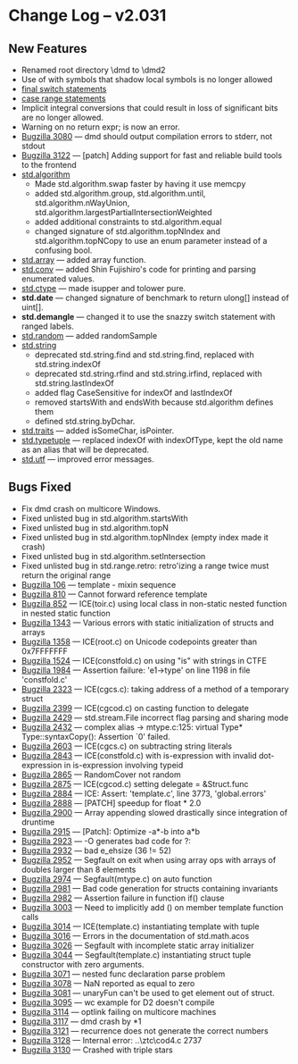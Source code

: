 # Change Log &ndash; v2.031

## New Features

* Renamed root directory \dmd to \dmd2
* Use of with symbols that shadow local symbols is no longer allowed
* [final switch statements](/statement#FinalSwitchStatement)
* [case range statements](/statement#CaseRangeStatement)
* Implicit integral conversions that could result in loss of significant bits
  are no longer allowed.
* Warning on no return expr; is now an error.
* [Bugzilla 3080](/bug/3080) &mdash; dmd should output compilation errors to stderr, not stdout
* [Bugzilla 3122](/bug/3122) &mdash; [patch] Adding support for fast and reliable build tools to the frontend
* [std.algorithm](/phobos/std_algorithm)
    * Made std.algorithm.swap faster by having it use memcpy
    * added std.algorithm.group, std.algorithm.until, std.algorithm.nWayUnion,
      std.algorithm.largestPartialIntersectionWeighted
    * added additional constraints to std.algorithm.equal
    * changed signature of std.algorithm.topNIndex and std.algorithm.topNCopy
      to use an enum parameter instead of a confusing bool.
* [std.array](/phobos/std_array) &mdash; added array function.
* [std.conv](/phobos/std_conv) &mdash; added Shin Fujishiro's code for printing
  and parsing enumerated values.
* [std.ctype](/phobos/std_ctype) &mdash; made isupper and tolower pure.
* **std.date** &mdash; changed signature of benchmark to return ulong[]
  instead of uint[].
* **std.demangle** &mdash; changed it to use the snazzy switch statement
  with ranged labels.
* [std.random](/phobos/std_random) &mdash; added randomSample
* [std.string](/phobos/std_string)
    * deprecated std.string.find and std.string.find, replaced with
      std.string.indexOf
    * deprecated std.string.rfind and std.string.irfind, replaced with
      std.string.lastIndexOf
    * added flag CaseSensitive for indexOf and lastIndexOf
    * removed startsWith and endsWith because std.algorithm defines them
    * defined std.string.byDchar.
* [std.traits](/phobos/std_traits) &mdash; added isSomeChar, isPointer.
* [std.typetuple](/phobos/std_typetuple) &mdash; replaced indexOf with
  indexOfType, kept the old name as an alias that will be deprecated.
* [std.utf](/phobos/std_utf) &mdash; improved error messages.

## Bugs Fixed

* Fix dmd crash on multicore Windows.
* Fixed unlisted bug in std.algorithm.startsWith
* Fixed unlisted bug in std.algorithm.topN
* Fixed unlisted bug in std.algorithm.topNIndex (empty index made it crash)
* Fixed unlisted bug in std.algorithm.setIntersection
* Fixed unlisted bug in std.range.retro: retro'izing a range twice must return the original range
* [Bugzilla 106](/bug/106) &mdash; template - mixin sequence
* [Bugzilla 810](/bug/810) &mdash; Cannot forward reference template
* [Bugzilla 852](/bug/852) &mdash; ICE(toir.c) using local class in non-static nested function in nested static function
* [Bugzilla 1343](/bug/1343) &mdash; Various errors with static initialization of structs and arrays
* [Bugzilla 1358](/bug/1358) &mdash; ICE(root.c) on Unicode codepoints greater than 0x7FFFFFFF
* [Bugzilla 1524](/bug/1524) &mdash; ICE(constfold.c) on using "is" with strings in CTFE
* [Bugzilla 1984](/bug/1984) &mdash; Assertion failure: 'e1->type' on line 1198 in file 'constfold.c'
* [Bugzilla 2323](/bug/2323) &mdash; ICE(cgcs.c): taking address of a method of a temporary struct
* [Bugzilla 2399](/bug/2399) &mdash; ICE(cgcod.c) on casting function to delegate
* [Bugzilla 2429](/bug/2429) &mdash; std.stream.File incorrect flag parsing and sharing mode
* [Bugzilla 2432](/bug/2432) &mdash; complex alias -> mtype.c:125: virtual Type* Type::syntaxCopy(): Assertion `0' failed.
* [Bugzilla 2603](/bug/2603) &mdash; ICE(cgcs.c) on subtracting string literals
* [Bugzilla 2843](/bug/2843) &mdash; ICE(constfold.c) with is-expression with invalid dot-expression in is-expression involving typeid
* [Bugzilla 2865](/bug/2865) &mdash; RandomCover not random
* [Bugzilla 2875](/bug/2875) &mdash; ICE(cgcod.c) setting delegate = &Struct.func
* [Bugzilla 2884](/bug/2884) &mdash; ICE: Assert: 'template.c', line 3773, 'global.errors'
* [Bugzilla 2888](/bug/2888) &mdash; [PATCH] speedup for float * 2.0
* [Bugzilla 2900](/bug/2900) &mdash; Array appending slowed drastically since integration of druntime
* [Bugzilla 2915](/bug/2915) &mdash; [Patch]: Optimize -a*-b into a*b
* [Bugzilla 2923](/bug/2923) &mdash; -O generates bad code for ?:
* [Bugzilla 2932](/bug/2932) &mdash; bad e_ehsize (36 != 52)
* [Bugzilla 2952](/bug/2952) &mdash; Segfault on exit when using array ops with arrays of doubles larger than 8 elements
* [Bugzilla 2974](/bug/2974) &mdash; Segfault(mtype.c) on auto function
* [Bugzilla 2981](/bug/2981) &mdash; Bad code generation for structs containing invariants
* [Bugzilla 2982](/bug/2982) &mdash; Assertion failure in function if() clause
* [Bugzilla 3003](/bug/3003) &mdash; Need to implicitly add () on member template function calls
* [Bugzilla 3014](/bug/3014) &mdash; ICE(template.c) instantiating template with tuple
* [Bugzilla 3016](/bug/3016) &mdash; Errors in the documentation of std.math.acos
* [Bugzilla 3026](/bug/3026) &mdash; Segfault with incomplete static array initializer
* [Bugzilla 3044](/bug/3044) &mdash; Segfault(template.c) instantiating struct tuple constructor with zero arguments.
* [Bugzilla 3071](/bug/3071) &mdash; nested func declaration parse problem
* [Bugzilla 3078](/bug/3078) &mdash; NaN reported as equal to zero
* [Bugzilla 3081](/bug/3081) &mdash; unaryFun can't be used to get element out of struct.
* [Bugzilla 3095](/bug/3095) &mdash; wc example for D2 doesn't compile
* [Bugzilla 3114](/bug/3114) &mdash; optlink failing on multicore machines
* [Bugzilla 3117](/bug/3117) &mdash; dmd crash by *1
* [Bugzilla 3121](/bug/3121) &mdash; recurrence does not generate the correct numbers
* [Bugzilla 3128](/bug/3128) &mdash; Internal error: ..\ztc\cod4.c 2737
* [Bugzilla 3130](/bug/3130) &mdash; Crashed with triple stars
